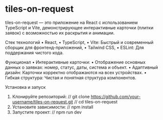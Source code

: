 # tiles-on-request
tiles-on-request — это приложение на React с использованием TypeScript и Vite, 
демонстрирующее интерактивные карточки (плитки заявок) с возможностью их раскрытия и анимации.

Стек технологий
•	React,
•	TypeScript,
•	Vite: Быстрый и современный сборщик для фронтенд-приложений,
•	Tailwind CSS,
•	ESLint: Для поддержания чистого кода.

Функционал
•	Интерактивные карточки:
•	Отображение основных данных о заявках: номер, статус, даты, система и объект.
•	Адаптивный дизайн: Карточки корректно отображаются на всех устройствах.
•	Гибкая структура: Чистая и понятная структура компонентов.

Установка и запуск
1.	Клонируйте репозиторий:
      // git clone https://github.com/your-username/tiles-on-request.git
      // cd tiles-on-request
2.  Установите зависимости:
      // npm install
3.  Запустите проект:
      // npm run dev
```

